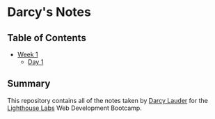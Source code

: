 # Darcy's Notes

## Table of Contents
* [Week 1](/Week_1)
  * [Day 1](/Week_1/Day_1)

## Summary
This repository contains all of the notes taken by [Darcy Lauder](https://github.com/deke76) for the [Lighthouse Labs](https://lighthouselabs.ca/) Web Development Bootcamp.